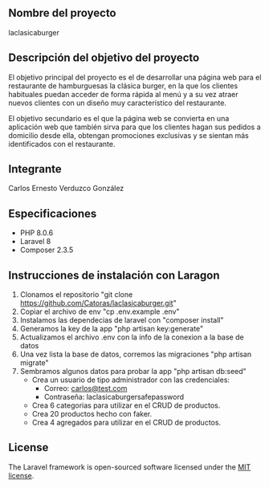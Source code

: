 ## Nombre del proyecto
laclasicaburger
## Descripción del objetivo del proyecto
El objetivo principal del proyecto es el de desarrollar una página web para el restaurante de hamburguesas la clásica burger, en la que los clientes habituales puedan acceder de forma rápida al menú y a su vez atraer nuevos clientes con un diseño muy característico del restaurante. 

El objetivo secundario es el que la página web se convierta en una aplicación web que también sirva para que los clientes hagan sus pedidos a domicilio desde ella, obtengan promociones exclusivas y se sientan más identificados con el restaurante.

## Integrante
Carlos Ernesto Verduzco González

## Especificaciones
- PHP 8.0.6
- Laravel 8
- Composer 2.3.5
## Instrucciones de instalación con Laragon
1. Clonamos el repositorio "git clone https://github.com/Catoras/laclasicaburger.git"
2. Copiar el archivo de env "cp .env.example .env"
3. Instalamos las dependecias de laravel con "composer install"
4. Generamos la key de la app "php artisan key:generate"
5. Actualizamos el archivo .env con la info de la conexion a la base de datos
6. Una vez lista la base de datos, corremos las migraciones "php artisan migrate"
7. Sembramos algunos datos para probar la app "php artisan db:seed"
	- Crea un usuario de tipo administrador con las credenciales:
	  - Correo: carlos@test.com
	  - Contraseña: laclasicaburgersafepassword
	- Crea 6 categorias para utilizar en el CRUD de productos.
	- Crea 20 productos hecho con faker.
	- Crea 4 agregados  para utilizar en el CRUD de productos.

## License

The Laravel framework is open-sourced software licensed under the [MIT license](https://opensource.org/licenses/MIT).
